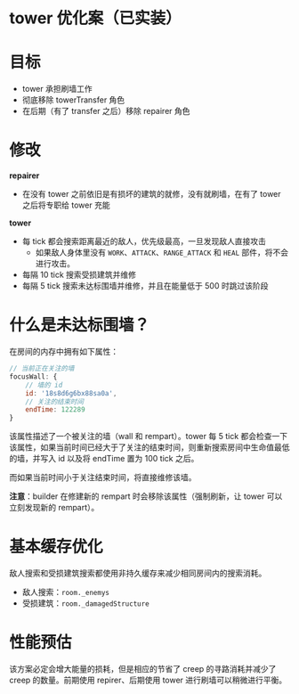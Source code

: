 # tower 优化案（已实装）

# 目标

- tower 承担刷墙工作
- 彻底移除 towerTransfer 角色
- 在后期（有了 transfer 之后）移除 repairer 角色

# 修改

**repairer** 

- 在没有 tower 之前依旧是有损坏的建筑的就修，没有就刷墙，在有了 tower 之后将专职给 tower 充能

**tower**

- 每 tick 都会搜索距离最近的敌人，优先级最高，一旦发现敌人直接攻击
    - 如果敌人身体里没有 `WORK`、`ATTACK`、`RANGE_ATTACK` 和 `HEAL` 部件，将不会进行攻击。
- 每隔 10 tick 搜索受损建筑并维修
- 每隔 5 tick 搜索未达标围墙并维修，并且在能量低于 500 时跳过该阶段

# 什么是未达标围墙？

在房间的内存中拥有如下属性：

```js
// 当前正在关注的墙
focusWall: {
    // 墙的 id
    id: '18s8d6g6bx88sa0a',
    // 关注的结束时间
    endTime: 122289
}
```

该属性描述了一个被关注的墙（wall 和 rempart）。tower 每 5 tick 都会检查一下该属性，如果当前时间已经大于了关注的结束时间，则重新搜索房间中生命值最低的墙，并写入 id 以及将 endTime 置为 100 tick 之后。

而如果当前时间小于关注结束时间，将直接维修该墙。

**注意**：builder 在修建新的 rempart 时会移除该属性（强制刷新，让 tower 可以立刻发现新的 rempart）。

# 基本缓存优化

敌人搜索和受损建筑搜索都使用非持久缓存来减少相同房间内的搜索消耗。

- 敌人搜索：`room._enemys`
- 受损建筑：`room._damagedStructure`

# 性能预估

该方案必定会增大能量的损耗，但是相应的节省了 creep 的寻路消耗并减少了 creep 的数量。前期使用 repirer、后期使用 tower 进行刷墙可以稍微进行平衡。